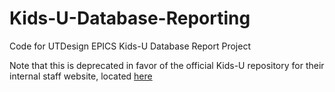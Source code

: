 # Kids-U-Database-Reporting
Code for UTDesign EPICS Kids-U Database Report Project

Note that this is deprecated in favor of the official Kids-U repository for their internal staff website, located [here](https://github.com/Kids-U/Kids-U-Database-Reporting/)
